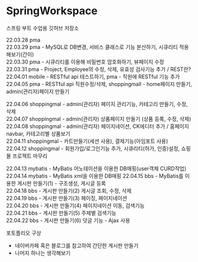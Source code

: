 # SpringWorkspace

스프링 부트 수업용 깃허브 저장소

22.03.28 pma  
22.03.29 pma - MySQL로 DB변경, 서비스 클래스로 기능 분산하기, 시큐리티 적용해보기(간이)  
22.03.30 pma - 시큐리티를 이용해 비밀번호 암호화하기, 뷰페이지 수정  
22.03.31 pma - Project, Employee의 수정, 삭제, 유효성 검사기능 추가 / REST란?  
22.04.01 mobile - RESTful api 테스트하기, pma - 직원에 RESTful 기능 추가  
22.04.05 pma - RESTful api 직원수정/삭제, shoppingmall - home페이지 만들기, admin(관리자)페이지 만들기

22.04.06 shoppingmal - admin(관리자) 페이지 관리기능, 카테고리 만들기, 수정, 삭제  
22.04.07 shoppingmal - admin(관리자) 상품페이지 만들기 (상품 등록, 수정, 삭제)  
22.04.08 shoppingmal - admin(관리자) 페이지네이션, CK에디터 추가 / 홈페이지 navbar, 카테고리별 상품보기  
22.04.11 shoppingmal - 카트만들기(세션 사용), 결제기능(아임포트 사용)  
22.04.12 shoppingmal - 회원가입/로그인기능 추가, 시큐리티(허가, 인증)설정, 쇼핑몰 프로젝트 마무리

22.04.13 mybatis - MyBatis 어노테이션을 이용한 DB매핑(user객체 CURD작업)  
22.04.14 mybatis - MyBatis xml을 이용한 DB매핑
22.04.15 bbs - MyBatis를 이용한 게시판 만들기(1) - 구조생성, 게시글 등록  
22.04.18 bbs - 게시판 만들기(2) 게시글 조회, 수정, 삭제  
22.04.19 bbs - 게시판 만들기(3) 페이징, 페이지네이션  
22.04.20 bbs - 게시판 만들기(4) 페이지네이션 이동, 검색기능  
22.04.21 bbs - 게시판 만들기(5) 주제별 검색기능  
22.04.22 bbs - 게시판 만들기(6) 덧글 기능 - Ajax 사용

포토플리오 구상

- 네이버카페 혹은 블로그를 참고하여 간단한 게시판 만들기
- 나머지 하나는 생각해보기
